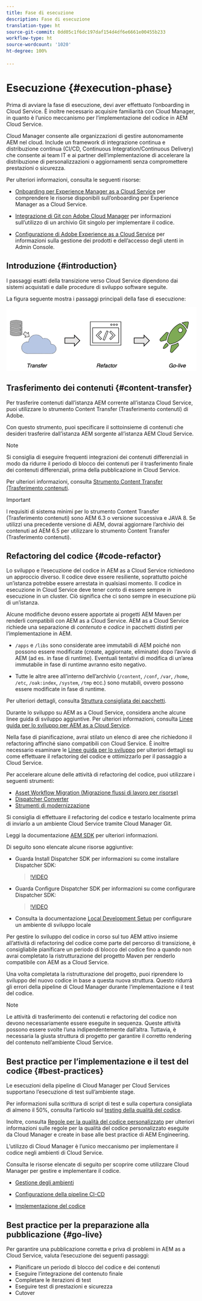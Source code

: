 ```yaml
---
title: Fase di esecuzione
description: Fase di esecuzione
translation-type: ht
source-git-commit: 0dd05c1f6dc197daf154d4df6e6661e00455b233
workflow-type: ht
source-wordcount: '1020'
ht-degree: 100%

---
```



# Esecuzione {#execution-phase}

Prima di avviare la fase di esecuzione, devi aver effettuato l’onboarding in Cloud Service. È inoltre necessario acquisire familiarità con Cloud Manager, in quanto è l’unico meccanismo per l’implementazione del codice in AEM Cloud Service.

Cloud Manager consente alle organizzazioni di gestire autonomamente AEM nel cloud. Include un framework di integrazione continua e distribuzione continua (CI/CD, Continuous Integration/Continuous Delivery) che consente ai team IT e ai partner dell’implementazione di accelerare la distribuzione di personalizzazioni o aggiornamenti senza compromettere prestazioni o sicurezza.

Per ulteriori informazioni, consulta le seguenti risorse:

* [Onboarding per Experience Manager as a Cloud Service](https://docs.adobe.com/content/help/it-IT/experience-manager-cloud-service/onboarding/home.html) per comprendere le risorse disponibili sull’onboarding per Experience Manager as a Cloud Service.

* [Integrazione di Git con Adobe Cloud Manager](https://docs.adobe.com/content/help/it-IT/experience-manager-cloud-service/implementing/managing-code/integrating-with-git.html) per informazioni sull’utilizzo di un archivio Git singolo per implementare il codice.

* [Configurazione di Adobe Experience as a Cloud Service](https://docs.adobe.com/content/help/it-IT/experience-manager-cloud-service/security/ims-support.html#aem-configuration) per informazioni sulla gestione dei prodotti e dell’accesso degli utenti in Admin Console.


## Introduzione {#introduction}

I passaggi esatti della transizione verso Cloud Service dipendono dai sistemi acquistati e dalle procedure di sviluppo software seguite.

La figura seguente mostra i passaggi principali della fase di esecuzione:

![immagine](/help/move-to-cloud-service/assets/exec-image1.png)

## Trasferimento dei contenuti {#content-transfer}

Per trasferire contenuti dall’istanza AEM corrente all’istanza Cloud Service, puoi utilizzare lo strumento Content Transfer (Trasferimento contenuti) di Adobe.

Con questo strumento, puoi specificare il sottoinsieme di contenuti che desideri trasferire dall’istanza AEM sorgente all’istanza AEM Cloud Service.

>[!NOTE]
>Si consiglia di eseguire frequenti integrazioni dei contenuti differenziali in modo da ridurre il periodo di blocco dei contenuti per il trasferimento finale dei contenuti differenziali, prima della pubblicazione in Cloud Service.

Per ulteriori informazioni, consulta [Strumento Content Transfer (Trasferimento contenuti](/help/move-to-cloud-service/content-transfer-tool/overview-content-transfer-tool.md).

>[!IMPORTANT]
>l requisiti di sistema minimi per lo strumento Content Transfer (Trasferimento contenuti) sono AEM 6.3 o versione successiva e JAVA 8. Se utilizzi una precedente versione di AEM, dovrai aggiornare l’archivio dei contenuti ad AEM 6.5 per utilizzare lo strumento Content Transfer (Trasferimento contenuti).

## Refactoring del codice {#code-refactor}

Lo sviluppo e l’esecuzione del codice in AEM as a Cloud Service richiedono un approccio diverso. Il codice deve essere resiliente, soprattutto poiché un’istanza potrebbe essere arrestata in qualsiasi momento. Il codice in esecuzione in Cloud Service deve tener conto di essere sempre in esecuzione in un cluster. Ciò significa che ci sono sempre in esecuzione più di un’istanza.

Alcune modifiche devono essere apportate ai progetti AEM Maven per renderli compatibili con AEM as a Cloud Service. AEM as a Cloud Service richiede una separazione di *contenuto* e *codice* in pacchetti distinti per l’implementazione in AEM.

* `/apps` e `/libs` sono considerate aree immutabili di AEM poiché non possono essere modificate (create, aggiornate, eliminate) dopo l’avvio di AEM (ad es. in fase di runtime). Eventuali tentativi di modifica di un’area immutabile in fase di runtime avranno esito negativo.

* Tutte le altre aree all’interno dell’archivio (`/content`, `/conf`, `/var`, `/home`, `/etc`, `/oak:index`, `/system`, `/tmp` ecc.) sono mutabili, ovvero possono essere modificate in fase di runtime.

Per ulteriori dettagli, consulta [Struttura consigliata dei pacchetti](https://docs.adobe.com/content/help/it-IT/experience-manager-cloud-service/implementing/developing/aem-project-content-package-structure.html#recommended-package-structure).

Durante lo sviluppo su AEM as a Cloud Service, considera anche alcune linee guida di sviluppo aggiuntive. Per ulteriori informazioni, consulta [Linee guida per lo sviluppo per AEM as a Cloud Service](https://docs.adobe.com/content/help/it-IT/experience-manager-cloud-service/implementing/developing/development-guidelines.html).

Nella fase di pianificazione, avrai stilato un elenco di aree che richiedono il refactoring affinché siano compatibili con Cloud Service. È inoltre necessario esaminare le [Linee guida per lo sviluppo](https://docs.adobe.com/content/help/it-IT/experience-manager-cloud-service/implementing/developing/development-guidelines.html) per ulteriori dettagli su come effettuare il refactoring del codice e ottimizzarlo per il passaggio a Cloud Service.

Per accelerare alcune delle attività di refactoring del codice, puoi utilizzare i seguenti strumenti:

* [Asset Workflow Migration (Migrazione flussi di lavoro per risorse) ](/help/move-to-cloud-service/moving-to-aem-assets/asset-workflow-migration-tool.md)
* [Dispatcher Converter](/help/move-to-cloud-service/refactoring-tools/dispatcher-transformation-utility-tools.md)
* [Strumenti di modernizzazione](/help/move-to-cloud-service/refactoring-tools/aem-modernization-tools.md)

Si consiglia di effettuare il refactoring del codice e testarlo localmente prima di inviarlo a un ambiente Cloud Service tramite Cloud Manager Git.

Leggi la documentazione [AEM SDK](https://docs.adobe.com/content/help/it-IT/experience-manager-cloud-service/implementing/deploying/overview.html#aem-as-a-cloud-service-sdk) per ulteriori informazioni.

Di seguito sono elencate alcune risorse aggiuntive:

* Guarda Install Dispatcher SDK per informazioni su come installare Dispatcher SDK:

   >[!VIDEO](https://video.tv.adobe.com/v/30601?captions=ita)

* Guarda Configure Dispatcher SDK per informazioni su come configurare Dispatcher SDK:

   >[!VIDEO](https://video.tv.adobe.com/v/30602?captions=ita)

* Consulta la documentazione [Local Development Setup](https://docs.adobe.com/content/help/en/experience-manager-learn/cloud-service/local-development-environment-set-up/overview.html) per configurare un ambiente di sviluppo locale


Per gestire lo sviluppo del codice in corso sul tuo AEM attivo insieme all’attività di refactoring del codice come parte del percorso di transizione, è consigliabile pianificare un periodo di blocco del codice fino a quando non avrai completato la ristrutturazione del progetto Maven per renderlo compatibile con AEM as a Cloud Service.

Una volta completata la ristrutturazione del progetto, puoi riprendere lo sviluppo del nuovo codice in base a questa nuova struttura. Questo ridurrà gli errori della pipeline di Cloud Manager durante l’implementazione e il test del codice.

>[!NOTE]
>Le attività di trasferimento dei contenuti e refactoring del codice non devono necessariamente essere eseguite in sequenza. Queste attività possono essere svolte l’una indipendentemente dall’altra. Tuttavia, è necessaria la giusta struttura di progetto per garantire il corretto rendering del contenuto nell’ambiente Cloud Service.

## Best practice per l’implementazione e il test del codice {#best-practices}

Le esecuzioni della pipeline di Cloud Manager per Cloud Services supportano l’esecuzione di test sull’ambiente stage.

Per informazioni sulla scrittura di script di test e sulla copertura consigliata di almeno il 50%, consulta l’articolo sul [testing della qualità del codice](https://docs.adobe.com/content/help/it-IT/experience-manager-cloud-service/implementing/developing/understand-test-results.html#code-quality-testing).

Inoltre, consulta [Regole per la qualità del codice personalizzato](https://docs.adobe.com/content/help/it-IT/experience-manager-cloud-service/implementing/using-cloud-manager/custom-code-quality-rules.html) per ulteriori informazioni sulle regole per la qualità del codice personalizzato eseguite da Cloud Manager e create in base alle best practice di AEM Engineering.

L’utilizzo di Cloud Manager è l’unico meccanismo per implementare il codice negli ambienti di Cloud Service.

Consulta le risorse elencate di seguito per scoprire come utilizzare Cloud Manager per gestire e implementare il codice.

* [Gestione degli ambienti](https://docs.adobe.com/content/help/it-IT/experience-manager-cloud-service/implementing/using-cloud-manager/manage-environments.html)

* [Configurazione della pipeline CI-CD](https://docs.adobe.com/content/help/it-IT/experience-manager-cloud-service/implementing/using-cloud-manager/configure-pipeline.html)

* [Implementazione del codice](https://docs.adobe.com/content/help/it-IT/experience-manager-cloud-service/implementing/using-cloud-manager/deploy-code.html)

## Best practice per la preparazione alla pubblicazione {#go-live}

Per garantire una pubblicazione corretta e priva di problemi in AEM as a Cloud Service, valuta l’esecuzione dei seguenti passaggi:

* Pianificare un periodo di blocco del codice e dei contenuti
* Eseguire l’integrazione del contenuto finale
* Completare le iterazioni di test
* Eseguire test di prestazioni e sicurezza
* Cutover
